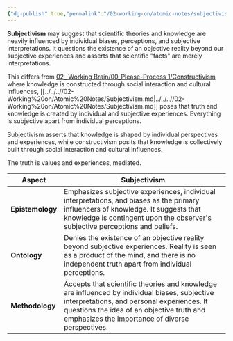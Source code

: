 ```yaml
---
{"dg-publish":true,"permalink":"/02-working-on/atomic-notes/subjectivism/","title":"Subjectivism","noteIcon":"","created":"Tuesday, October 31st 2023, 2:15:11 pm","updated":"2024-01-03T01:11:10.849+01:00"}
---
```



**Subjectivism** may suggest that scientific theories and knowledge are heavily influenced by individual biases, perceptions, and subjective interpretations. It questions the existence of an objective reality beyond our subjective experiences and asserts that scientific "facts" are merely interpretations.

This differs from [02_ Working Brain/00_Please-Process 1/Constructivism](<02_ Working Brain/00_Please-Process 1/Constructivism>) where knowledge is constructed  through social interaction and cultural influences, [[../../..//02-Working%20on/Atomic%20Notes/Subjectivism.md\|../../..//02-Working%20on/Atomic%20Notes/Subjectivism.md]] poses that truth and knowledge is created by individual and subjective experiences. Everything is subjective apart from individual perceptions.

Subjectivism asserts that knowledge is shaped by individual perspectives and experiences, while constructivism posits that knowledge is collectively built through social interaction and cultural influences.

The truth is values and experiences, mediated.

| Aspect          | Subjectivism                                |
|-----------------|---------------------------------------------|
| **Epistemology** | Emphasizes subjective experiences, individual interpretations, and biases as the primary influencers of knowledge. It suggests that knowledge is contingent upon the observer's subjective perceptions and beliefs. |
| **Ontology**     | Denies the existence of an objective reality beyond subjective experiences. Reality is seen as a product of the mind, and there is no independent truth apart from individual perceptions. |
| **Methodology**  | Accepts that scientific theories and knowledge are influenced by individual biases, subjective interpretations, and personal experiences. It questions the idea of an objective truth and emphasizes the importance of diverse perspectives. |
